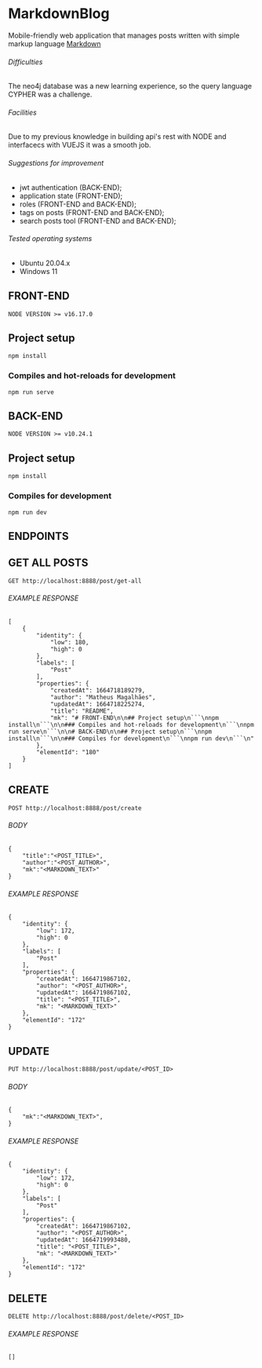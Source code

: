 # MarkdownBlog
Mobile-friendly web application that manages posts written with simple markup language [Markdown](https://www.markdownguide.org)

###### Difficulties
The neo4j database was a new learning experience, so the query language CYPHER was a challenge.

###### Facilities
Due to my previous knowledge in building api's rest with NODE and interfacecs with VUEJS it was a smooth job.

###### Suggestions for improvement

- jwt authentication (BACK-END);
- application state (FRONT-END);
- roles  (FRONT-END and BACK-END);
- tags on posts (FRONT-END and BACK-END);
- search posts tool (FRONT-END and BACK-END);

###### Tested operating systems

- Ubuntu 20.04.x
- Windows 11

## FRONT-END
`NODE VERSION >= v16.17.0`
## Project setup
```
npm install
```

### Compiles and hot-reloads for development
```
npm run serve
```

## BACK-END
`NODE VERSION >= v10.24.1`
## Project setup
```
npm install
```

### Compiles for development
```
npm run dev
```

## ENDPOINTS

## GET ALL POSTS
`GET http://localhost:8888/post/get-all`

###### EXAMPLE RESPONSE

```
[
	{
		"identity": {
			"low": 180,
			"high": 0
		},
		"labels": [
			"Post"
		],
		"properties": {
			"createdAt": 1664718189279,
			"author": "Matheus Magalhães",
			"updatedAt": 1664718225274,
			"title": "README",
			"mk": "# FRONT-END\n\n## Project setup\n```\nnpm install\n```\n\n### Compiles and hot-reloads for development\n```\nnpm run serve\n```\n\n# BACK-END\n\n## Project setup\n```\nnpm install\n```\n\n### Compiles for development\n```\nnpm run dev\n```\n"
		},
		"elementId": "180"
	}
]
```

## CREATE
`POST http://localhost:8888/post/create`

###### BODY

```
{
    "title":"<POST_TITLE>",
    "author":"<POST_AUTHOR>",
    "mk":"<MARKDOWN_TEXT>"
}
```

###### EXAMPLE RESPONSE
```
{
	"identity": {
		"low": 172,
		"high": 0
	},
	"labels": [
		"Post"
	],
	"properties": {
		"createdAt": 1664719867102,
		"author": "<POST_AUTHOR>",
		"updatedAt": 1664719867102,
		"title": "<POST_TITLE>",
		"mk": "<MARKDOWN_TEXT>"
	},
	"elementId": "172"
}
```

## UPDATE
`PUT http://localhost:8888/post/update/<POST_ID>`

###### BODY

```
{
    "mk":"<MARKDOWN_TEXT>",
}
```

###### EXAMPLE RESPONSE
```
{
	"identity": {
		"low": 172,
		"high": 0
	},
	"labels": [
		"Post"
	],
	"properties": {
		"createdAt": 1664719867102,
		"author": "<POST_AUTHOR>",
		"updatedAt": 1664719993480,
		"title": "<POST_TITLE>",
		"mk": "<MARKDOWN_TEXT>"
	},
	"elementId": "172"
}
```

## DELETE
`DELETE http://localhost:8888/post/delete/<POST_ID>`

###### EXAMPLE RESPONSE

```
[]
```





